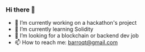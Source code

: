 ### Hi there 👋

- 🔭 I’m currently working on a hackathon's project 
- 🌱 I’m currently learning Solidity
- 👯 I’m looking for a blockchain or backend dev job 
- 📫 How to reach me: barroqt@gmail.com 
